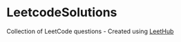 # LeetcodeSolutions
Collection of LeetCode questions - Created using [LeetHub](https://github.com/QasimWani/LeetHub)
